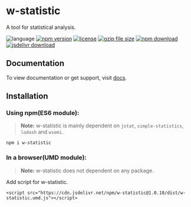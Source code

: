 # w-statistic
A tool for statistical analysis.

![language](https://img.shields.io/badge/language-JavaScript-orange.svg) 
[![npm version](http://img.shields.io/npm/v/w-statistic.svg?style=flat)](https://npmjs.org/package/w-statistic) 
[![license](https://img.shields.io/npm/l/w-statistic.svg?style=flat)](https://npmjs.org/package/w-statistic) 
[![gzip file size](http://img.badgesize.io/yuda-lyu/w-statistic/master/dist/w-statistic.umd.js.svg?compression=gzip)](https://github.com/yuda-lyu/w-statistic)
[![npm download](https://img.shields.io/npm/dt/w-statistic.svg)](https://npmjs.org/package/w-statistic) 
[![jsdelivr download](https://img.shields.io/jsdelivr/npm/hm/w-statistic.svg)](https://www.jsdelivr.com/package/npm/w-statistic)

## Documentation
To view documentation or get support, visit [docs](https://yuda-lyu.github.io/w-statistic/w-statistic.html).

## Installation
### Using npm(ES6 module):
> **Note:** w-statistic is mainly dependent on `jstat`, `simple-statistics`, `lodash` and `wsemi`.
```alias
npm i w-statistic
```

### In a browser(UMD module):
> **Note:** w-statistic does not dependent on any package.

Add script for w-statistic.
```alias
<script src="https://cdn.jsdelivr.net/npm/w-statistic@1.0.10/dist/w-statistic.umd.js"></script>
```
